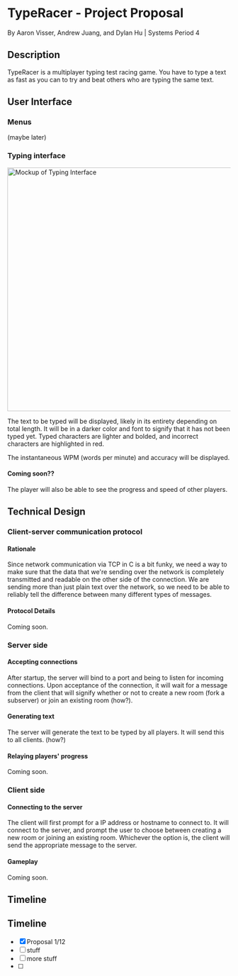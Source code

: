 # TypeRacer - Project Proposal
By Aaron Visser, Andrew Juang, and Dylan Hu | Systems Period 4

## Description
TypeRacer is a multiplayer typing test racing game. You have to type a text as fast as you can to try and beat others who are typing the same text.

## User Interface
### Menus
(maybe later)

### Typing interface
<img width="550" alt="Mockup of Typing Interface" src="https://user-images.githubusercontent.com/43192121/148847406-95b9ef1b-d356-4044-ab8f-d57bddaf3302.png">

The text to be typed will be displayed, likely in its entirety depending on total length. It will be in a darker color and font to signify that it has not been typed yet. Typed characters are lighter and bolded, and incorrect characters are highlighted in red.

The instantaneous WPM (words per minute) and accuracy will be displayed.

#### Coming soon??
The player will also be able to see the progress and speed of other players.


## Technical Design
### Client-server communication protocol
#### Rationale
Since network communication via TCP in C is a bit funky, we need a way to make sure that the data that we're sending over the network is completely transmitted and readable on the other side of the connection. We are sending more than just plain text over the network, so we need to be able to reliably tell the difference between many different types of messages.

#### Protocol Details
Coming soon.


### Server side
#### Accepting connections
After startup, the server will bind to a port and being to listen for incoming connections. Upon acceptance of the connection, it will wait for a message from the client that will signify whether or not to create a new room (fork a subserver) or join an existing room (how?).

#### Generating text
The server will generate the text to be typed by all players. It will send this to all clients. (how?)

#### Relaying players' progress
Coming soon.


### Client side
#### Connecting to the server
The client will first prompt for a IP address or hostname to connect to. It will connect to the server, and prompt the user to choose between creating a new room or joining an existing room. Whichever the option is, the client will send the appropriate message to the server.

#### Gameplay
Coming soon.

## Timeline
## Timeline
- [x] Proposal 1/12
- [ ] stuff
- [ ] more stuff
- [ ] 

